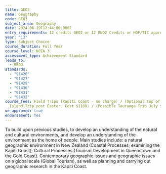 ```yaml
---
title: GEO3
name: Geography
code: GEO3
subject_area: Geography
date: 2024-06-19T12:44:00.000Z
entry_requirements: 12 credits GEO2 or 12 ENG2 Credits or HOF/TIC approval.
year: "13"
type: Subject Choice
course_duration: Full Year
course_level: NCEA 3
assessment_type: Achievement Standard
leads_to:
  - GEO3
standards:
  - "91426"
  - "91427"
  - "91429"
  - "91430"
  - "91431"
  - "91432"
course_fees: Field Trips (Kapiti Coast - no charge) / (Optional top of South
  Island Trip post Easter. Cost $1100) / (Possible Tauranga Trip July $400)
ue_approved: true
endorsement: Yes
---
```

To build upon previous studies, to develop an understanding of the natural and cultural environments, and develop an understanding of the environment as the home of people. Main studies include: a natural geographic environment in New Zealand (Coastal Processes, examining the Kapiti Coast); Cultural Processes (Tourism Development in Queenstown and the Gold Coast). Contemporary geographic issues and geographic issues on a global scale (Global Tourism), as well as planning and carrying out geographic research in the Kapiti Coast.
